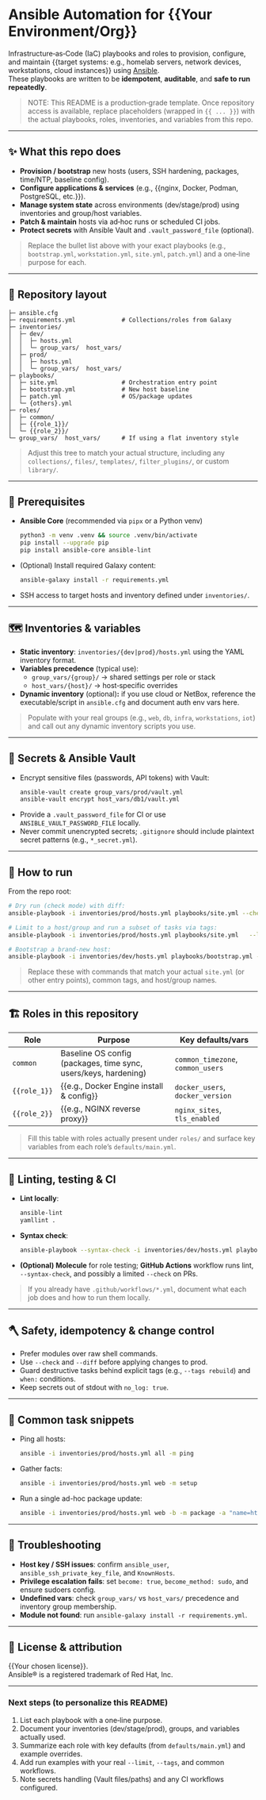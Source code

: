 # Ansible Automation for {{Your Environment/Org}}

Infrastructure‑as‑Code (IaC) playbooks and roles to provision, configure, and maintain {{target systems: e.g., homelab servers, network devices, workstations, cloud instances}} using [Ansible](https://www.ansible.com/).  
These playbooks are written to be **idempotent**, **auditable**, and **safe to run repeatedly**.

> NOTE: This README is a production‑grade template. Once repository access is available, replace placeholders (wrapped in `{{ ... }}`) with the actual playbooks, roles, inventories, and variables from this repo.

---

## ✨ What this repo does

- **Provision / bootstrap** new hosts (users, SSH hardening, packages, time/NTP, baseline config).
- **Configure applications & services** (e.g., {{nginx, Docker, Podman, PostgreSQL, etc.}}).
- **Manage system state** across environments (dev/stage/prod) using inventories and group/host variables.
- **Patch & maintain** hosts via ad‑hoc runs or scheduled CI jobs.
- **Protect secrets** with Ansible Vault and `.vault_password_file` (optional).

> Replace the bullet list above with your exact playbooks (e.g., `bootstrap.yml`, `workstation.yml`, `site.yml`, `patch.yml`) and a one‑line purpose for each.

---

## 📂 Repository layout

```
├─ ansible.cfg
├─ requirements.yml             # Collections/roles from Galaxy
├─ inventories/
│  ├─ dev/
│  │  ├─ hosts.yml
│  │  └─ group_vars/  host_vars/
│  ├─ prod/
│  │  ├─ hosts.yml
│  │  └─ group_vars/  host_vars/
├─ playbooks/
│  ├─ site.yml                  # Orchestration entry point
│  ├─ bootstrap.yml             # New host baseline
│  ├─ patch.yml                 # OS/package updates
│  └─ {others}.yml
├─ roles/
│  ├─ common/
│  ├─ {{role_1}}/
│  └─ {{role_2}}/
└─ group_vars/  host_vars/      # If using a flat inventory style
```

> Adjust this tree to match your actual structure, including any `collections/`, `files/`, `templates/`, `filter_plugins/`, or custom `library/`.

---

## 🧰 Prerequisites

- **Ansible Core** (recommended via `pipx` or a Python venv)  
  ```bash
  python3 -m venv .venv && source .venv/bin/activate
  pip install --upgrade pip
  pip install ansible-core ansible-lint
  ```
- (Optional) Install required Galaxy content:
  ```bash
  ansible-galaxy install -r requirements.yml
  ```
- SSH access to target hosts and inventory defined under `inventories/`.

---

## 🗺️ Inventories & variables

- **Static inventory**: `inventories/{dev|prod}/hosts.yml` using the YAML inventory format.
- **Variables precedence** (typical use):
  - `group_vars/{group}/` → shared settings per role or stack  
  - `host_vars/{host}/` → host‑specific overrides  
- **Dynamic inventory** (optional)**:** if you use cloud or NetBox, reference the executable/script in `ansible.cfg` and document auth env vars here.

> Populate with your real groups (e.g., `web`, `db`, `infra`, `workstations`, `iot`) and call out any dynamic inventory scripts you use.

---

## 🔐 Secrets & Ansible Vault

- Encrypt sensitive files (passwords, API tokens) with Vault:
  ```bash
  ansible-vault create group_vars/prod/vault.yml
  ansible-vault encrypt host_vars/db1/vault.yml
  ```
- Provide a `.vault_password_file` for CI or use `ANSIBLE_VAULT_PASSWORD_FILE` locally.
- Never commit unencrypted secrets; `.gitignore` should include plaintext secret patterns (e.g., `*_secret.yml`).

---

## 🚀 How to run

From the repo root:

```bash
# Dry run (check mode) with diff:
ansible-playbook -i inventories/prod/hosts.yml playbooks/site.yml --check --diff

# Limit to a host/group and run a subset of tasks via tags:
ansible-playbook -i inventories/prod/hosts.yml playbooks/site.yml   --limit web --tags deploy

# Bootstrap a brand-new host:
ansible-playbook -i inventories/dev/hosts.yml playbooks/bootstrap.yml -l newhost
```

> Replace these with commands that match your actual `site.yml` (or other entry points), common tags, and host/group names.

---

## 🏗️ Roles in this repository

| Role | Purpose | Key defaults/vars |
|------|---------|-------------------|
| `common` | Baseline OS config (packages, time sync, users/keys, hardening) | `common_timezone`, `common_users` |
| `{{role_1}}` | {{e.g., Docker Engine install & config}} | `docker_users`, `docker_version` |
| `{{role_2}}` | {{e.g., NGINX reverse proxy}} | `nginx_sites`, `tls_enabled` |

> Fill this table with roles actually present under `roles/` and surface key variables from each role’s `defaults/main.yml`.

---

## 🧪 Linting, testing & CI

- **Lint locally**:
  ```bash
  ansible-lint
  yamllint .
  ```
- **Syntax check**:
  ```bash
  ansible-playbook --syntax-check -i inventories/dev/hosts.yml playbooks/site.yml
  ```
- **(Optional) Molecule** for role testing; **GitHub Actions** workflow runs lint, `--syntax-check`, and possibly a limited `--check` on PRs.

> If you already have `.github/workflows/*.yml`, document what each job does and how to run them locally.

---

## 🪓 Safety, idempotency & change control

- Prefer modules over raw shell commands.  
- Use `--check` and `--diff` before applying changes to prod.  
- Guard destructive tasks behind explicit tags (e.g., `--tags rebuild`) and `when:` conditions.  
- Keep secrets out of stdout with `no_log: true`.

---

## 🧩 Common task snippets

- Ping all hosts:
  ```bash
  ansible -i inventories/prod/hosts.yml all -m ping
  ```
- Gather facts:
  ```bash
  ansible -i inventories/prod/hosts.yml web -m setup
  ```
- Run a single ad-hoc package update:
  ```bash
  ansible -i inventories/prod/hosts.yml web -b -m package -a "name=htop state=present"
  ```

---

## 🔧 Troubleshooting

- **Host key / SSH issues**: confirm `ansible_user`, `ansible_ssh_private_key_file`, and `KnownHosts`.  
- **Privilege escalation fails**: set `become: true`, `become_method: sudo`, and ensure sudoers config.  
- **Undefined vars**: check `group_vars/` vs `host_vars/` precedence and inventory group membership.  
- **Module not found**: run `ansible-galaxy install -r requirements.yml`.

---

## 📜 License & attribution

{{Your chosen license}}.  
Ansible® is a registered trademark of Red Hat, Inc.

---

### Next steps (to personalize this README)

1. List each playbook with a one‑line purpose.
2. Document your inventories (dev/stage/prod), groups, and variables actually used.
3. Summarize each role with key defaults (from `defaults/main.yml`) and example overrides.
4. Add run examples with your real `--limit`, `--tags`, and common workflows.
5. Note secrets handling (Vault files/paths) and any CI workflows configured.


